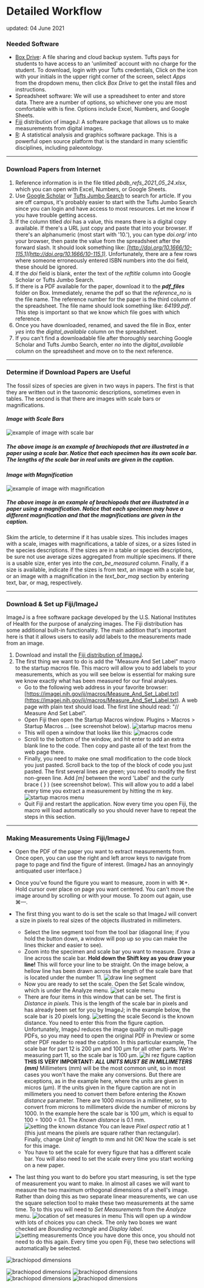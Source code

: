 # Detailed Workflow

updated: 04 June 2021

### Needed Software
* [Box Drive](https://access.tufts.edu/box): A file sharing and cloud backup system. Tufts pays for students to have access to an 'unlimited' account with no charge for the student. To download, login with your Tufts credentials, Click on the icon with your initials in the upper right corner of the screen, select *Apps* from the dropdown menu, then click *Box Drive* to get the install files and instructions.
* Spreadsheet software: We will use a spreadsheet to enter and store data. There are a number of options, so whichever one you are most comfortable with is fine. Options include Excel, Numbers, and Google Sheets.
* [Fiji](https://imagej.net/Fiji) distribution of imageJ: A software package that allows us to make measurements from digital images. 
* [R](https://cran.r-project.org): A statistical analysis and graphics software package. This is a powerful open source platform that is the standard in many scientific disciplines, including paleontology.

---
### Download Papers from Internet
1. Reference information is in the file titled *pbdb\_refs\_2021\_05\_24.xlsx*, which you can open with Excel, Numbers, or Google Sheets.
2. Use [Google Scholar](https://scholar.google.com) or [Tufts Jumbo Search](https://tufts-primo.hosted.exlibrisgroup.com/primo-explore/search?vid=01TUN&lang=en_US&sortby=rank) to search for article. If you are off campus, it's probably easier to start with the Tufts Jumbo Search since you can login and have access to most resources. Let me know if you have trouble getting access.
3. If the column titled *doi* has a value, this means there is a digital copy available. If there's a URL just copy and paste that into your browser. If there's an alphanumeric (most start with '10.'), you can type *doi.org/* into your browser, then paste the value from the spreadsheet after the forward slash. It should look something like: *[http://doi.org/10.1666/10-115.1](http://doi.org/10.1666/10-115.1)*. Unfortunately, there are a few rows where someone erroneously entered ISBN numbers into the doi field, these should be ignored.
4. If the *doi* field is blank, enter the text of the *reftitle* column into Google Scholar or Tufts Jumbo Search. 
5. If there is a PDF available for the paper, download it to the ***pdf_files*** folder on Box. Immediately, rename the pdf so that the *reference\_no* is the file name. The reference number for the paper is the third column of the spreadsheet. The file name should look something like: *64199.pdf*. This step is important so that we know which file goes with which reference. 
6. Once you have downloaded, renamed, and saved the file in Box, enter *yes* into the *digital\_available* column on the spreadsheet.
7. If you can't find a downloadable file after thoroughly searching Google Scholar and Tufts Jumbo Search, enter *no* into the *digital\_available* column on the spreadsheet and move on to the next reference.

---
### Determine if Download Papers are Useful
The fossil sizes of species are given in two ways in papers. The first is that they are written out in the taxonomic descriptions, sometimes even in tables. The second is that there are images with scale bars or magnifications.

#### _Image with Scale Bars_
![example of image with scale bar](img/brach_scale.png)
##### The above image is an example of brachiopods that are illustrated in a paper using a scale bar. Notice that each specimen has its own scale bar. The lengths of the scale bar in real units are given in the caption.

#### _Image with Magnification_
![example of image with magnification](img/brach_mag.png)
##### The above image is an example of brachiopods that are illustrated in a paper using a magnification. Notice that each specimen may have a different magnification and that the magnifications are given in the caption.

Skim the article, to determine if it has usable sizes. This includes images with a scale, images with magnifications, a table of sizes, or a sizes listed in the species descriptions. If the sizes are in a table or species descriptions, be sure not use average sizes aggregated from multiple specimens. If there is a usable size, enter yes into the *can\_be\_measured* column. Finally, if a size is available, indicate if the sizes is from text, an image with a scale bar, or an image with a magnification in the *text\_bar\_mag* section by entering text, bar, or mag, respectively.

---
### Download \& Set up Fiji/ImageJ
ImageJ is a free software package developed by the U.S. National Institutes of Health for the purpose of analyzing images. The Fiji distribution has some additional built-in functionality. The main addition that's important here is that it allows users to easily add labels to the measurements made from an image.

1. Download and install the [Fiji distribution of ImageJ](https://imagej.net/Fiji). 
2. The first thing we want to do is add the "Measure And Set Label" macro to the startup macros file. This macro will allow you to add labels to your measurements, which as you will see below is essential for making sure we know exactly what has been measured for our final analyses. 
	- Go to the following web address in your favorite browser: [https://imagej.nih.gov/ij/macros/Measure_And_Set_Label.txt](https://imagej.nih.gov/ij/macros/Measure_And_Set_Label.txt). A web page with plain text should load. The first line should read: "// Measure And Set Label".
	- Open Fiji then open the Startup Macros window. Plugins > Macros > Startup Macros ... (see screenshot below). ![startup macros menu](img/macrosmenu.png)
	- This will open a window that looks like this: ![macros code](img/startupmacroswindow.png)
	- Scroll to the bottom of the window, and hit enter to add an extra blank line to the code. Then copy and paste all of the text from the web page there.
	- Finally, you need to make one small modification to the code block you just pasted. Scroll back to the top of the block of code you just pasted. The first several lines are green; you need to modify the first non-green line. Add *\[m\]* between the word 'Label' and the curly brace ( } ) (see screenshot below). This will allow you to add a label every time you extract a measurement by hitting the m key. ![startup macros menu](img/macromodification.png)
	- Quit Fiji and restart the application. Now every time you open Fiji, the macro will load automatically so you should never have to repeat the steps in this section.

---
### Making Measurements Using Fiji/ImageJ

- Open the PDF of the paper you want to extract measurements from. Once open, you can use the right and left arrow keys to navigate from page to page and find the figure of interest. (ImageJ has an annoyingly antiquated user interface.)
- Once you've found the figure you want to measure, zoom in with &#8984;+. Hold cursor over place on page you want centered. You can't move the image around by scrolling or with your mouse. To zoom out again, use &#8984;—. 
- The first thing you want to do is set the scale so that ImageJ will convert a size in pixels to real sizes of the objects illustrated in millimeters.
	- Select the line segment tool from the tool bar (diagonal line; if you hold the button down, a window will pop up so you can make the lines thicker and easier to see).
	- Zoom into the specimen and scale bar you want to measure. Draw a line across the scale bar. **Hold down the Shift key as you draw your line!** This will force your line to be straight. On the image below, a hellow line has been drawn across the length of the scale bare that is located under the number 11. ![draw line segment](img/scalebar.png)
	- Now you are ready to set the scale. Open the Set Scale window, which is under the Analyze menu. ![set scale menu](img/setscalemenu.png)
	- There are four items in this window that can be set. The first is *Distance in pixels*. This is the length of the scale bar in pixels and has already been set for you by ImageJ; in the example below, the scale bar is 20 pixels long. ![setting the scale](img/setscalewindow1.png) Second is the known distance. You need to enter this from the figure caption. Unfortunately, ImageJ reduces the image quality on multi-page PDFs, so you may need to open the original PDF in Preview or some other PDF reader to read the catption. In this particular example, The scale bar for part 12 is 200 &mu;m and 100 &mu;m for all other parts. We're measuring part 11, so the scale bar is 100 &mu;m. ![hi rez figure caption](img/caption.png) **THIS IS VERY IMPORTANT:** ***_ALL UNITS MUST BE IN MILLIMETERS (mm)_*** Millimeters (mm) will be the most common unit, so in most cases you won't have the make any conversions. But there are exceptions, as in the example here, where the units are given in micros (&mu;m). If the units given in the figure caption are not in millimeters you need to convert them before entering the *Known distance* parameter. There are 1000 microns in a millimeter, so to convert from microns to millimeters divide the number of microns by 1000. In the example here the scale bar is 100 &mu;m, which is equal to 100 &div; 1000 = 0.1. The *Known distance* is 0.1 mm. ![setting the known distance](img/setscalewindow2.png) You can leave *Pixel aspect ratio* at 1 (this just means the pixels are square rather than rectangular). Finally, change *Unit of length* to mm and hit OK! Now the scale is set for this image. 
	- You have to set the scale for every figure that has a different scale bar. You will also need to set the scale every time you start working on a new paper.

- The last thing you want to do before you start measuring, is set the type of measurement you want to make. In almost all cases we will want to measure the two maximum orthogonal dimensions of a shell's image. Rather than doing this as two separate linear measurements, we can use the square selection tool to make these two measurements at the same time. To to this you will need to *Set Measurements* from the *Analyze* menu. ![location of set measures in menu](img/setmesauremenu.png) This will open up a window with lots of choices you can check. The only two boxes we want checked are *Bounding rectangle* and *Display label*. ![setting measurements](img/measurementoptions.png) Once you have done this once, you should not need to do this again. Every time you open Fiji, these two selections will automatically be selected.

![brachiopod dimensions](img/brach_dims.png)

![brachiopod dimensions](img/boundingbox.png)
![brachiopod dimensions](img/recordedmeasurement.png)
![brachiopod dimensions](img/setlabel.png)
![brachiopod dimensions](img/removeoverlay.png)